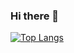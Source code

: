 ### Hi there 👋
[![Top Langs](https://github-readme-stats.vercel.app/api/top-langs/?username=Effolex)](https://github.com/Effolex/github-readme-stats)


<!--
**Effolex/effolex** is a ✨ _special_ ✨ repository because its `README.md` (this file) appears on your GitHub profile.

Here are some ideas to get you started:

- 🔭 I’m currently working on ...
- 🌱 I’m currently learning ...
- 👯 I’m looking to collaborate on ...
- 🤔 I’m looking for help with ...
- 💬 Ask me about ...
- 📫 How to reach me: ...
- 😄 Pronouns: ...
- ⚡ Fun fact: ...
-->
